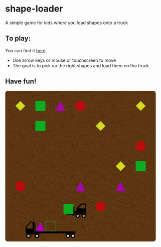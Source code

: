 # shape-loader
A simple game for kids where you load shapes onto a truck

## To play: 

You can find it [here](https://jvranish.github.io/shape-loader/).

- Use arrow keys or mouse or touchscreen to move
- The goal is to pick up the right shapes and load them on the truck.

## Have fun!

<img width="480" alt="screenshot" src="https://github.com/jvranish/shape-loader/raw/3deff54a201a8e2a70b35b7260bce780043568b8/screenshot.png">
